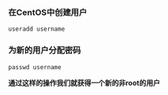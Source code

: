 ### 在CentOS中创建用户
```
useradd username
```
### 为新的用户分配密码
```
passwd username
```
**通过这样的操作我们就获得一个新的非root的用户**
